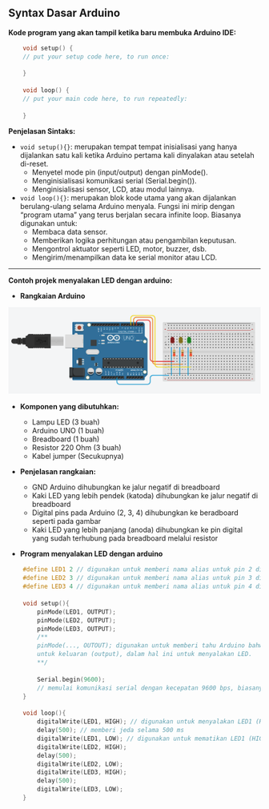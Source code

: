 ## Syntax Dasar Arduino

**Kode program yang akan tampil ketika baru membuka Arduino IDE:**
```cpp
    void setup() {
    // put your setup code here, to run once:

    }

    void loop() {
    // put your main code here, to run repeatedly:

    }
```

**Penjelasan Sintaks:**

* `void setup(){}`: merupakan tempat tempat inisialisasi yang hanya dijalankan satu kali ketika Arduino pertama kali dinyalakan atau setelah di-reset.
    * Menyetel mode pin (input/output) dengan pinMode().
    * Menginisialisasi komunikasi serial (Serial.begin()).
    * Menginisialisasi sensor, LCD, atau modul lainnya.
* `void loop(){}`: merupakan blok kode utama yang akan dijalankan berulang-ulang selama Arduino menyala. Fungsi ini mirip dengan “program utama” yang terus berjalan secara infinite loop. Biasanya digunakan untuk:
    * Membaca data sensor.
    * Memberikan logika perhitungan atau pengambilan keputusan.
    * Mengontrol aktuator seperti LED, motor, buzzer, dsb.
    * Mengirim/menampilkan data ke serial monitor atau LCD.

---
**Contoh projek menyalakan LED dengan arduino:**

* **Rangkaian Arduino**

![Rangkaian_LED_Arduino](Images/rangkaian_LED_Sederhana.png)

* **Komponen yang dibutuhkan:**
    * Lampu LED (3 buah)
    * Arduino UNO (1 buah)
    * Breadboard (1 buah)
    * Resistor 220 Ohm (3 buah)
    * Kabel jumper (Secukupnya)

* **Penjelasan rangkaian:**
    * GND Arduino dihubungkan ke jalur negatif di breadboard
    * Kaki LED yang lebih pendek (katoda) dihubungkan ke jalur negatif di breadboard
    * Digital pins pada Arduino (2, 3, 4) dihubungkan ke beradboard seperti pada gambar
    * Kaki LED yang lebih panjang (anoda) dihubungkan ke pin digital yang sudah terhubung pada breadboard melalui resistor

* **Program menyalakan LED dengan arduino**
```cpp
    #define LED1 2 // digunakan untuk memberi nama alias untuk pin 2 di Arduino
    #define LED2 3 // digunakan untuk memberi nama alias untuk pin 3 di Arduino
    #define LED3 4 // digunakan untuk memberi nama alias untuk pin 4 di Arduino

    void setup(){
        pinMode(LED1, OUTPUT);
        pinMode(LED2, OUTPUT);
        pinMode(LED3, OUTPUT);
        /**
        pinMode(..., OUTOUT); digunakan untuk memberi tahu Arduino bahwa pin tersebut digunakan 
        untuk keluaran (output), dalam hal ini untuk menyalakan LED.
        **/
       
        Serial.begin(9600);
        // memulai komunikasi serial dengan kecepatan 9600 bps, biasanya untuk debugging
    }

    void loop(){
        digitalWrite(LED1, HIGH); // digunakan untuk menyalakan LED1 (HIGH artinya menyala)
        delay(500); // memberi jeda selama 500 ms
        digitalWrite(LED1, LOW); // digunakan untuk mematikan LED1 (HIGH artinya mati)
        digitalWrite(LED2, HIGH);
        delay(500); 
        digitalWrite(LED2, LOW);
        digitalWrite(LED3, HIGH);
        delay(500);
        digitalWrite(LED3, LOW);
    }
```